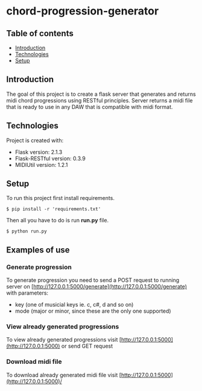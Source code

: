 # chord-progression-generator

## Table of contents

* [Introduction](*introduction)
* [Technologies](*technologies)
* [Setup](*setup)

## Introduction

The goal of this project is to create a flask server that generates and returns midi chord progressions using RESTful principles. Server returns a midi file that is ready to use in any DAW that is compatible with midi format.

## Technologies

Project is created with:

* Flask version: 2.1.3
* Flask-RESTful version: 0.3.9
* MIDIUtil version: 1.2.1

## Setup

To run this project first install requirements.

```
$ pip install -r 'requirements.txt'
```

Then all you have to do is run **run.py** file.

```
$ python run.py
```

## Examples of use

### Generate progression

To generate progression you need to send a POST request to running server on [http://127.0.0.1:5000/generate](http://127.0.0.1:5000/generate) with parameters:

* key (one of musicial keys ie. c, c#, d and so on)
* mode (major or minor, since these are the only one supported)

### View already generated progressions

To view already generated progressions visit [http://127.0.0.1:5000](http://127.0.0.1:5000) or send GET request

### Download midi file

To download already generated midi file visit [http://127.0.0.1:5000](http://127.0.0.1:5000)/<midi file name>

